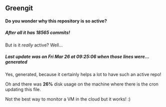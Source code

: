 ## Greengit

#### Do you wonder why this repository is so active?

##### After all it has 18565 commits!

But is it *really* active? Well...

##### Last update was on Fri Mar 26 at 09:25:06 when those lines were... generated

Yes, generated, because it certainly helps a lot to have such an active repo!

Oh and there was **26%** disk usage on the machine
where there is the cron updating this file.

Not the best way to monitor a VM in the cloud but it works! :)
